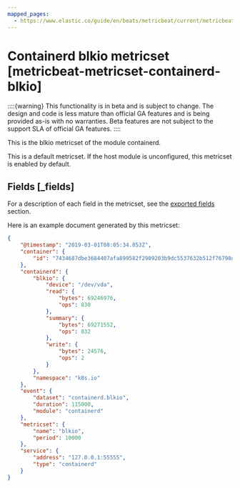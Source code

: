 ```yaml
---
mapped_pages:
  - https://www.elastic.co/guide/en/beats/metricbeat/current/metricbeat-metricset-containerd-blkio.html
---
```


<!-- This file is generated! See scripts/docs_collector.py -->

# Containerd blkio metricset [metricbeat-metricset-containerd-blkio]

::::{warning}
This functionality is in beta and is subject to change. The design and code is less mature than official GA features and is being provided as-is with no warranties. Beta features are not subject to the support SLA of official GA features.
::::


This is the blkio metricset of the module containerd.

This is a default metricset. If the host module is unconfigured, this metricset is enabled by default.

## Fields [_fields]

For a description of each field in the metricset, see the [exported fields](/reference/metricbeat/exported-fields-containerd.md) section.

Here is an example document generated by this metricset:

```json
{
    "@timestamp": "2019-03-01T08:05:34.853Z",
    "container": {
        "id": "7434687dbe3684407afa899582f2909203b9dc5537632b512f76798db5c0787d"
    },
    "containerd": {
        "blkio": {
            "device": "/dev/vda",
            "read": {
                "bytes": 69246976,
                "ops": 830
            },
            "summary": {
                "bytes": 69271552,
                "ops": 832
            },
            "write": {
                "bytes": 24576,
                "ops": 2
            }
        },
        "namespace": "k8s.io"
    },
    "event": {
        "dataset": "containerd.blkio",
        "duration": 115000,
        "module": "containerd"
    },
    "metricset": {
        "name": "blkio",
        "period": 10000
    },
    "service": {
        "address": "127.0.0.1:55555",
        "type": "containerd"
    }
}
```
